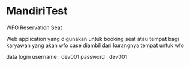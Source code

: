 # MandiriTest
WFO Reservation Seat 

Web application yang digunakan untuk booking seat atau tempat bagi karyawan yang akan wfo
case diambil dari kurangnya tempat untuk wfo

data login 
username : dev001
password : dev001
